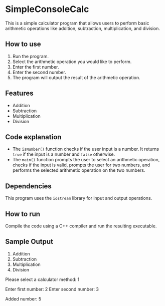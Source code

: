 # SimpleConsoleCalc

This is a simple calculator program that allows users to perform basic arithmetic operations like addition, subtraction, multiplication, and division.

## How to use

1. Run the program.
2. Select the arithmetic operation you would like to perform.
3. Enter the first number.
4. Enter the second number.
5. The program will output the result of the arithmetic operation.

## Features

- Addition
- Subtraction
- Multiplication
- Division

## Code explanation

- The `isNumber()` function checks if the user input is a number. It returns `true` if the input is a number and `false` otherwise.
- The `main()` function prompts the user to select an arithmetic operation, checks if the input is valid, prompts the user for two numbers, and performs the selected arithmetic operation on the two numbers.

## Dependencies

This program uses the `iostream` library for input and output operations.

## How to run

Compile the code using a C++ compiler and run the resulting executable.

## Sample Output

1. Addition
2. Subtraction
3. Multiplication
4. Division

Please select a calculator method: 1

Enter first number: 2
Enter second number: 3

Added number: 5

